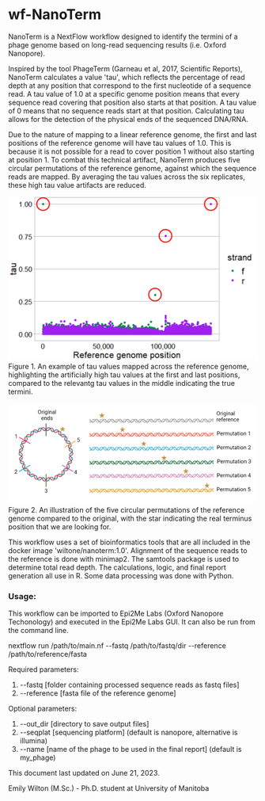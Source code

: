 # wf-NanoTerm

NanoTerm is a NextFlow workflow designed to identify the termini of a phage genome based on long-read sequencing results (i.e. Oxford Nanopore).

Inspired by the tool PhageTerm (Garneau et al, 2017, Scientific Reports), NanoTerm calculates a value 'tau', which reflects the percentage of read depth at any position that correspond to the first nucleotide of a sequence read.  A tau value of 1.0 at a specific genome position means that every sequence read covering that position also starts at that position.  A tau value of 0 means that no sequence reads start at that position.  Calculating tau allows for the detection of the physical ends of the sequenced DNA/RNA.

Due to the nature of mapping to a linear reference genome, the first and last positions of the reference genome will have tau values of 1.0.  This is because it is not possible for a read to cover position 1 without also starting at position 1.  To combat this technical artifact, NanoTerm produces five circular permutations of the reference genome, against which the sequence reads are mapped.  By averaging the tau values across the six replicates, these high tau value artifacts are reduced.

![end artifacts](https://github.com/EEWilton/wf-NanoTerm/blob/main/Images/end_artifacts.png) 
Figure 1. An example of tau values mapped across the reference genome, highlighting the artificially high tau values at the first and last positions, compared to the relevantg tau values in the middle indicating the true termini.

![circular permutations](https://github.com/EEWilton/wf-NanoTerm/blob/main/Images/permutations.png)
Figure 2.  An illustration of the five circular permutations of the reference genome compared to the original, with the star indicating the real terminus position that we are looking for.

This workflow uses a set of bioinformatics tools that are all included in the docker image 'wiltone/nanoterm:1.0'.  Alignment of the sequence reads to the reference is done with minimap2.  The samtools package is used to determine total read depth.  The calculations, logic, and final report generation all use in R.  Some data processing was done with Python.

### Usage:

This workflow can be imported to Epi2Me Labs (Oxford Nanopore Techonology) and executed in the Epi2Me Labs GUI.  It can also be run from the command line.

nextflow run /path/to/main.nf --fastq /path/to/fastq/dir --reference /path/to/reference/fasta

Required parameters:
1. --fastq [folder containing processed sequence reads as fastq files]
2. --reference [fasta file of the reference genome]

Optional parameters:
1. --out_dir [directory to save output files]
2. --seqplat [sequencing platform] (default is nanopore, alternative is illumina)
3. --name [name of the phage to be used in the final report] (default is my_phage)

This document last updated on June 21, 2023.

Emily Wilton (M.Sc.) - Ph.D. student at University of Manitoba